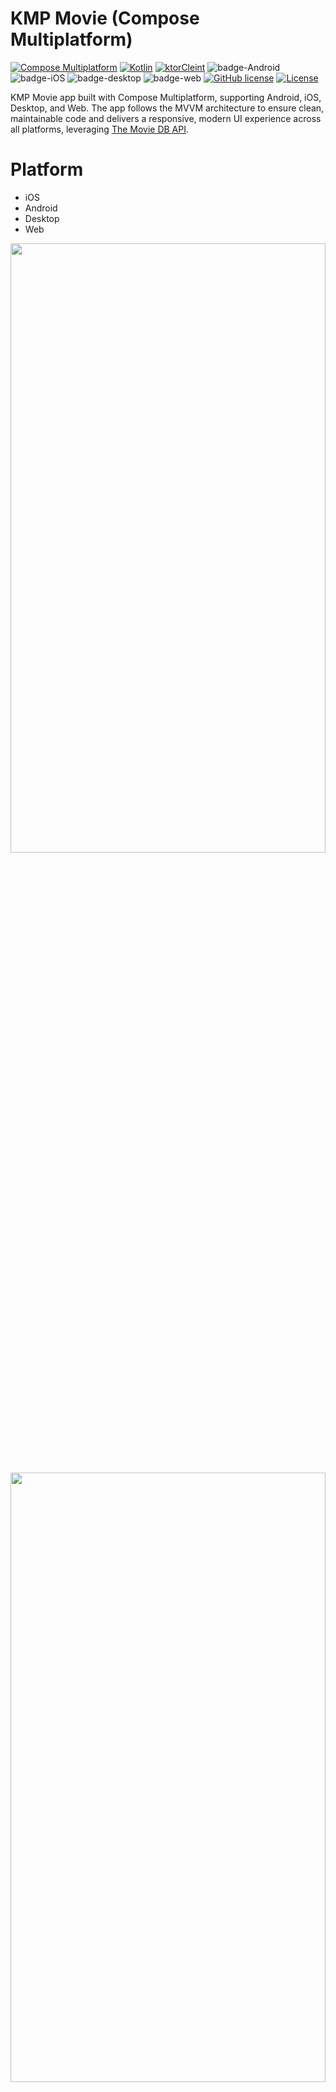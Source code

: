# KMP Movie (Compose Multiplatform)

[![Compose Multiplatform](https://img.shields.io/badge/Compose%20Multiplatform-v1.9.0-green)](https://developer.android.com/jetpack/compose)
[![Kotlin](https://img.shields.io/badge/Kotlin-2.2.20-blue.svg?style=flat&logo=kotlin)](https://kotlinlang.org)
[![ktorCleint](https://img.shields.io/badge/ktor_client-3.3.0-pink)](https://ktor.io/docs/welcome.html)
![badge-Android](https://img.shields.io/badge/Platform-Android-brightgreen)
![badge-iOS](https://img.shields.io/badge/Platform-iOS-lightgray)
![badge-desktop](http://img.shields.io/badge/Platform-Desktop-4D76CD.svg?style=flat)
![badge-web](https://img.shields.io/badge/Platform-Web-blueviolet.svg?style=flat)
[![GitHub license](https://img.shields.io/badge/license-Apache%20License%202.0-blue.svg?style=flat)](https://www.apache.org/licenses/LICENSE-2.0)
<a href="https://github.com/piashcse"><img alt="License" src="https://img.shields.io/static/v1?label=GitHub&message=piashcse&color=C51162"/></a>

KMP Movie app built with Compose Multiplatform, supporting Android, iOS, Desktop, and Web. The app
follows the MVVM architecture to ensure clean, maintainable code and delivers a responsive, modern
UI experience across all platforms, leveraging [The Movie DB API](https://www.themoviedb.org). </br>

# Platform

- iOS
- Android
- Desktop
- Web

<p float="center">
  <img width="100%" height="50%" src="https://github.com/piashcse/kmm-movie/blob/master/screenshots/Screenshot 2024-11-06-movie.png"/> </br></br>
  <img width="100%" height="50%" src="https://github.com/piashcse/kmm-movie/blob/master/screenshots/Screenshot 2024-11-06-detail.png" /></br></br>
  <img width="100%" height="50%" src="https://github.com/piashcse/kmm-movie/blob/master/screenshots/Screen Recording 2024-11-06.gif" />
</p>

# Main Features

### Movies
- 🎞 Now Playing, Popular, Top Rated & Upcoming movie sections
- 🔍 Movie Detail Pages with Cast & Crew
- 🎯 Recommended Movies
- 🔍 Search Movies
- 👤 Artist/Actor Detail Page with navigation from movie cast

### TV Series
- 📺 Airing Today, On The Air, Popular & Upcoming TV series sections
- 🔍 TV Series Detail Pages with Cast & Crew
- 🎯 Recommended TV Series
- 🔍 Search TV Series
- 👤 Artist/Actor Detail Page with navigation from TV series cast

### Celebrity
- 🌟 Popular and Trending Celebrities/Persons sections
- 🔍 Celebrity Search functionality
- 👤 Celebrity Detail Page with navigation from movie/tv cast
### Common Features
- 🧭 **Bottom Navigation**
- 🚦 **Navigation Rail**
- 📄 **Pagination** supports for all platforms 

## Architecture

- **MVVM Architecture (Model - ComposableView - ViewModel)**

<p float="left">
  <img width="100%" height="60%" src="https://github.com/piashcse/kmm-movie/blob/master/screenshots/mvvm_architecture.png" />
</p>

## API Key 🔑

You will need to provide a developer key to fetch the data from TMDB API.

* Generate a new key (v3 auth) from [here](https://www.themoviedb.org/settings/api). Copy the key
  and go back to the project.
* Add a new entry in `local.properties` file:

```kotlin
API_KEY=superSecretSampleApiKeyOf32Chars
```
#### ⚠️ If you haven’t generated an API key yet, feel free to use the demo key below for development use only.

```kotlin
API_KEY=59cd6896d8432f9c69aed9b86b9c2931
```

## Built With 🛠

- [Compose Multiplatform](https://github.com/JetBrains/compose-multiplatform) - Compose
  Multiplatform, a modern UI framework for Kotlin that makes building performant and beautiful user
  interfaces.
- [PreCompose](https://github.com/Tlaster/PreCompose) - Compose Multiplatform Navigation && State
  Management
- [Ktor Client](https://ktor.io/docs/welcome.html) - Ktor includes a multiplatform asynchronous HTTP
  client, which allows you to make requests and handle responses.
- [Koin](https://insert-koin.io/) - A pragmatic lightweight dependency injection framework for Kotlin
- [kotlinx.serialization](https://github.com/Kotlin/kotlinx.serialization) - Kotlin multiplatform /
  multi-format reflectionless serialization
- [View Model](https://developer.android.com/topic/libraries/architecture/viewmodel) - The ViewModel
  class is a business logic or screen level state holder. It exposes state to the UI and
  encapsulates related business logic
- [Coroutines](https://kotlinlang.org/docs/reference/coroutines-overview.html) - For asynchronous
  and more.
- [Flow](https://kotlin.github.io/kotlinx.coroutines/kotlinx-coroutines-core/kotlinx.coroutines.flow/-flow/) -
  A cold asynchronous data stream that sequentially emits values and completes normally or with an
  exception.
- [Landscapist](https://github.com/skydoves/landscapist) - 🌻 A pluggable, highly optimized Jetpack
  Compose and Kotlin Multiplatform image loading library that fetches and displays network images
  with Glide, Coil, and Fresco.
- [Android Studio](https://developer.android.com/studio/intro) - Android Studio is the official
  Integrated Development Environment (IDE) for Android app development.
- [XCode](https://developer.apple.com/xcode/) - Xcode 14 includes everything you need to develop,
  test, and distribute apps across all Apple platforms.

## Before running!

- check your system with [KDoctor](https://github.com/Kotlin/kdoctor)
- install JDK 11 or higher on your machine
- add `local.properties` file to the project root and set a path to Android SDK there

### Android

To run the application on Android device/emulator:

- open the project in Android Studio and run the imported android run configuration

To build the application bundle:

- run `./gradlew :composeApp:assembleDebug`
- find `.apk` file in `composeApp/build/outputs/apk/debug/composeApp-debug.apk`
  Run android simulator UI tests: `./gradlew :composeApp:pixel5Check`

### iOS

To run the application on an iPhone device/simulator:

- Open `iosApp/iosApp.xcproject` in Xcode and run standard configuration
- Or
  use [Kotlin Multiplatform Mobile plugin](https://plugins.jetbrains.com/plugin/14936-kotlin-multiplatform-mobile)
  for Android Studio
  Run iOS simulator UI tests: `./gradlew :composeApp:iosSimulatorArm64Test`

### Desktop

- Run the desktop application: `./gradlew :composeApp:run`
- Run desktop UI tests: `./gradlew :composeApp:jvmTest`

### Web

- Before running make sure you have `yarn 1.22.22`
- Run the web application: `./gradlew wasmJsBrowserDevelopmentRun`

## Project structure

This Compose Multiplatform project includes three modules:

### [`composeApp`](/composeApp)

This is a Kotlin module that contains the logic common for both Android and iOS applications, the
code you share between platforms.
This shared module is also where you write your Compose Multiplatform code. In
`composeApp/src/commonMain/kotlin/App.kt`, you can find the shared root `@Composable` function for
your app.
It uses Gradle as the build system. You can add dependencies and change settings in
`shared/build.gradle.kts`. The shared module builds into an Android library and an iOS framework.

### [`androidApp`](/composeApp/src/androidMain/)

This is a Kotlin module that builds into an Android application. It uses Gradle as the build system.
The `androidApp` module depends on and uses the shared module as a regular Android library.

### [`iosApp`](/iosApp)

This is an Xcode project that builds into an iOS application. It depends on and uses the shared
module as a CocoaPods dependency.

## Acknowledgements

- [Kotlin Multiplatform Wizard](https://kmp.jetbrains.com/) For Starter template

## 👨 Developed By

<a href="https://twitter.com/piashcse" target="_blank">
  <img src="https://avatars.githubusercontent.com/piashcse" width="90" align="left">
</a>

**Mehedi Hassan Piash**

[![Twitter](https://img.shields.io/badge/-Twitter-1DA1F2?logo=x&logoColor=white&style=for-the-badge)](https://twitter.com/piashcse)
[![Medium](https://img.shields.io/badge/-Medium-00AB6C?logo=medium&logoColor=white&style=for-the-badge)](https://medium.com/@piashcse)
[![Linkedin](https://img.shields.io/badge/-LinkedIn-0077B5?logo=linkedin&logoColor=white&style=for-the-badge)](https://www.linkedin.com/in/piashcse/)
[![Web](https://img.shields.io/badge/-Web-0073E6?logo=appveyor&logoColor=white&style=for-the-badge)](https://piashcse.github.io/)
[![Blog](https://img.shields.io/badge/-Blog-0077B5?logo=readme&logoColor=white&style=for-the-badge)](https://piashcse.blogspot.com)

# License

```
Copyright 2024 piashcse (Mehedi Hassan Piash)

Licensed under the Apache License, Version 2.0 (the "License");
you may not use this file except in compliance with the License.
You may obtain a copy of the License at

    http://www.apache.org/licenses/LICENSE-2.0

Unless required by applicable law or agreed to in writing, software
distributed under the License is distributed on an "AS IS" BASIS,
WITHOUT WARRANTIES OR CONDITIONS OF ANY KIND, either express or implied.
See the License for the specific language governing permissions and
limitations under the License.
```

